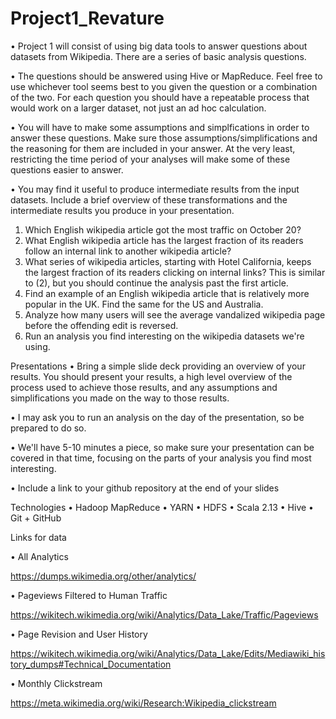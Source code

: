 # Project1_Revature


•	Project 1 will consist of using big data tools to answer questions about datasets from Wikipedia. There are a series of basic analysis questions.

•	The questions should be answered using Hive or MapReduce. Feel free to use whichever tool seems best to you given the question or a combination of the two. For each question you should have a repeatable process that would work on a larger dataset, not just an ad hoc calculation.

•	You will have to make some assumptions and simplfications in order to answer these questions. Make sure those assumptions/simplifications and the reasoning for them are included in your answer. At the very least, restricting the time period of your analyses will make some of these questions easier to answer.

•	You may find it useful to produce intermediate results from the input datasets. Include a brief overview of these transformations and the intermediate results you produce in your presentation.

1.	Which English wikipedia article got the most traffic on October 20?
2.	What English wikipedia article has the largest fraction of its readers follow an internal link to another wikipedia article?
3.	What series of wikipedia articles, starting with Hotel California, keeps the largest fraction of its readers clicking on internal links? This is similar to (2), but you should continue the analysis past the first article.
4.	Find an example of an English wikipedia article that is relatively more popular in the UK. Find the same for the US and Australia.
5.	Analyze how many users will see the average vandalized wikipedia page before the offending edit is reversed.
6.	Run an analysis you find interesting on the wikipedia datasets we're using.

Presentations
•	Bring a simple slide deck providing an overview of your results. You should present your results, a high level overview of the process used to achieve those results, and any assumptions and simplifications you made on the way to those results.

•	I may ask you to run an analysis on the day of the presentation, so be prepared to do so.

•	We'll have 5-10 minutes a piece, so make sure your presentation can be covered in that time, focusing on the parts of your analysis you find most interesting.

•	Include a link to your github repository at the end of your slides

Technologies
  •	Hadoop MapReduce
  •	YARN
  •	HDFS
  •	Scala 2.13
  •	Hive
  •	Git + GitHub

Links for data

•	All Analytics

  https://dumps.wikimedia.org/other/analytics/
    
•	Pageviews Filtered to Human Traffic

 https://wikitech.wikimedia.org/wiki/Analytics/Data_Lake/Traffic/Pageviews
    
•	Page Revision and User History

 https://wikitech.wikimedia.org/wiki/Analytics/Data_Lake/Edits/Mediawiki_history_dumps#Technical_Documentation
    
•	Monthly Clickstream

 https://meta.wikimedia.org/wiki/Research:Wikipedia_clickstream




